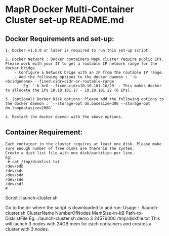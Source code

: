 MapR Docker Multi-Container Cluster set-up README.md
====================================================


Docker Requirements and set-up:
-------------------------------
	1. Docker v1.6.0 or later is required to run this set-up script.

	2. Docker Network : Docker containers MapR cluster require public IPs. Please work with your IT to get a routable IP network range for the docker bridge.
		- Configure a Network brige with an IP from the routable IP range.
		- Add the following options to the docker daemon : '-b <bridgename> --fixed-cidr=cidr-or-routable-range'
			Eg: '-b br0 --fixed-cidr=10.10.101.16/29' - This makes docker to allocate the IPs 10.10.101.17 - 10.10.101.22 (6 IPs). 

	3. (optional) Docker Disk options: Please add the following options to the docker daemon : '--storage-opt dm.basesize=30G --storage-opt dm.loopdatasize=200G'

	4. Restart the docker daemon with the above options.

Container Requirement: 
----------------------
	Each container in the cluster requires at least one disk. Please make sure enough number of free disks are there in the system.
	Create a disk list file with one disk/partition per line.
	Eg:
	 # cat /tmp/disklist.txt 
	/dev/sdb
	/dev/sdc
	/dev/sdd
	/dev/sde
	/dev/sdf
	#

Script : launch-cluster.sh

Go to the dir where the script is downloaded to and run:
Usage : ./launch-cluster.sh ClusterName NumberOfNodes MemSize-in-kB Path-to-DisklistFile 
 	Eg: ./launch-cluster.sh demo 3 24576000 /tmp/diskfile.txt 
	This will launch 3 nodes with 24GB mem for each containers and creates a cluster with 3 nodes.
